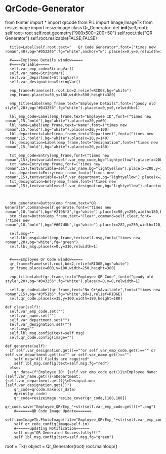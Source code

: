 # QrCode-Generator
from tkinter import *
import qrcode
from PIL import Image,ImageTk
from resizeimage import resizeimage
class Qr_Generator:
    def __init__(self,root):
      self.root=root
      self.root.geometry("900x500+200+50")
      self.root.title("QR Generator")
      self.root.resizable(FALSE,FALSE)

      title=Label(self.root,text="   Qr Code Generator",font=("times new roman",40),bg="#053246",fg="white",anchor="w").place(x=0,y=0,relwidth=1)

      #====Employee Details window=====
      #====Variable=====
      self.var_emp_code=StringVar()
      self.var_name=StringVar()
      self.var_department=StringVar()
      self.var_designation=StringVar()

      emp_frame=Frame(self.root,bd=2,relief=RIDGE,bg="white")
      emp_frame.place(x=50,y=100,width=500,height=380)

      emp_title=Label(emp_frame,text="Employee Details",font=("goudy old style",20),bg="#043256",fg="white").place(x=0,y=0,relwidth=1)
      
      lbl_emp_code=Label(emp_frame,text="Employee ID",font=("times new roman",15,"bold"),bg="white").place(x=20,y=60)
      lbl_name=Label(emp_frame,text="Name",font=("times new roman",15,"bold"),bg="white").place(x=20,y=100)
      lbl_department=Label(emp_frame,text="Department",font=("times new roman",15,"bold"),bg="white").place(x=20,y=140)
      lbl_designation=Label(emp_frame,text="Designation",font=("times new roman",15,"bold"),bg="white").place(x=20,y=180) 

      txt_emp_code=Entry(emp_frame,font=("times new roman",15),textvariable=self.var_emp_code,bg="lightyellow").place(x=200,y=60)
      txt_name=Entry(emp_frame,font=("times new roman",15),textvariable=self.var_name,bg="lightyellow").place(x=200,y=100)
      txt_department=Entry(emp_frame,font=("times new roman",15),textvariable=self.var_department,bg="lightyellow").place(x=200,y=140)
      txt_designation=Entry(emp_frame,font=("times new roman",15),textvariable=self.var_designation,bg="lightyellow").place(x=200,y=180)  


     
      btn_generator=Button(emp_frame,text="QR Generate",command=self.generate,font=("times new roman",18,"bold"),bg="#2196f3",fg="white").place(x=90,y=250,width=180,height=30)
      btn_clear=Button(emp_frame,text="Clear",command=self.clear,font=("times new roman",18,"bold"),bg="#607d8b",fg="white").place(x=282,y=250,width=120,height=30)

      self.msg=""
      self.lbl_msg=Label(emp_frame,text=self.msg,font=("times new roman",20),bg="white",fg="green")
      self.lbl_msg.place(x=0,y=310,relwidth=1) 


      #====Employee Qr Code window=====
      qr_frame=Frame(self.root,bd=2,relief=RIDGE,bg="white")
      qr_frame.place(x=600,y=100,width=250,height=380)

      emp_title=Label(qr_frame,text="Employee QR Code",font=("goudy old style",20),bg="#043256",fg="white").place(x=0,y=0,relwidth=1)

      self.qr_code=Label(qr_frame,text="No Qr\nAvailable",font=("times new roman",15),bg="#3f51b5",fg="white",bd=1,relief=RIDGE)
      self.qr_code.place(x=35,y=100,width=180,height=180)

    def clear(self):
      self.var_emp_code.set("")
      self.var_name.set("")
      self.var_department.set("")
      self.var_designation.set("")
      self.msg=""
      self.lbl_msg.config(text=self.msg)
      self.qr_code.config(image="")

    def generate(self):
      if self.var_designation.get()==""or self.var_emp_code.get()=="" or self.var_department.get()=="" or self.var_name.get()=="":
        self.msg="All Fields are required"
        self.lbl_msg.config(text=self.msg,fg="red")
      else:
        qr_data=(f"Employee ID: {self.var_emp_code.get()}\nEmployee Name:{self.var_name.get()}\nDepartment: {self.var_department.get()}\nDesignation:{self.var_designation.get()}")
        qr_code=qrcode.make(qr_data)
        #print(qr_code)
        qr_code=resizeimage.resize_cover(qr_code,[180,180])
        qr_code.save("Employee_QR/Emp_"+str(self.var_emp_code.get())+".png")
        #=======QR Code Image Update=======
        self.im=ImageTk.PhotoImage(file="Employee_QR/Emp_"+str(self.var_emp_code.get())+".png")
        self.qr_code.config(image=self.im)
        #======updating Notification======
        self.msg="QR Generated Successfully!!!"
        self.lbl_msg.config(text=self.msg,fg="green")
      


root = Tk()
object = Qr_Generator(root)
root.mainloop() 
      
